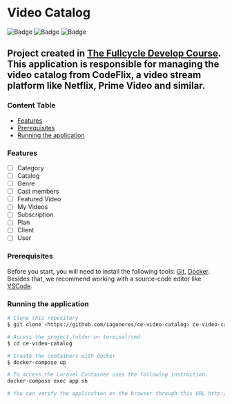 # Video Catalog

![Badge](https://img.shields.io/static/v1?label=PHP&message=7.4&color=777BB4&style=for-the-badge&logo=php&logoColor=777BB4)
![Badge](https://img.shields.io/static/v1?label=Laravel&message=8.x&color=ff2d20&style=for-the-badge&logo=laravel&logoColor=ff2d20)
![Badge](https://img.shields.io/static/v1?label=LICENSE&message=MIT&color=32CD32&style=for-the-badge)

## Project created in [The Fullcycle Develop Course](https://fullcycle.com.br/). This application is responsible for managing the video catalog from CodeFlix, a video stream platform like Netflix, Prime Video and similar.  

### Content Table
* [Features](#features)
* [Prerequisites](#prerequisites)
* [Running the application](#running-the-application)

### Features
- [ ] Category
- [ ] Catalog
- [ ] Genre
- [ ] Cast members
- [ ] Featured Video
- [ ] My Videos
- [ ] Subscription
- [ ] Plan
- [ ] Client
- [ ] User

### Prerequisites

Before you start, you will need to install the following tools:
[Git](https://git-scm.com), [Docker](https://www.docker.com).  
Besides that, we recommend working with a  source-code editor like [VSCode](https://code.visualstudio.com/).

### Running the application

```bash
# Clone this repository
$ git clone <https://github.com/iagoneres/ce-video-catalog> ce-video-catalog

# Access the project folder on terminal/cmd
$ cd ce-video-catalog

# Create the containers with docker
$ docker-compose up

# To access the Laravel Container uses the following instruction.
docker-compose exec app sh

# You can verify the application on the browser through this URL http://localhost:8000
```
